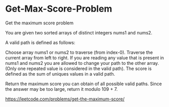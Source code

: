 # Get-Max-Score-Problem
Get the maximum score problem

You are given two sorted arrays of distinct integers nums1 and nums2.

A valid path is defined as follows:

Choose array nums1 or nums2 to traverse (from index-0).
Traverse the current array from left to right.
If you are reading any value that is present in nums1 and nums2 you are allowed to change your path to the other array. (Only one repeated value is considered in the valid path).
The score is defined as the sum of uniques values in a valid path.

Return the maximum score you can obtain of all possible valid paths. Since the answer may be too large, return it modulo 109 + 7.

https://leetcode.com/problems/get-the-maximum-score/
